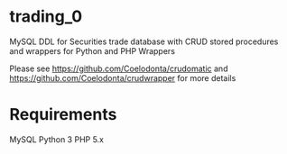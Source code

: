 # trading_0
MySQL DDL for Securities trade database with CRUD stored procedures and wrappers for Python and PHP Wrappers


Please see https://github.com/Coelodonta/crudomatic and https://github.com/Coelodonta/crudwrapper for more details 

# Requirements
MySQL
Python 3
PHP 5.x
